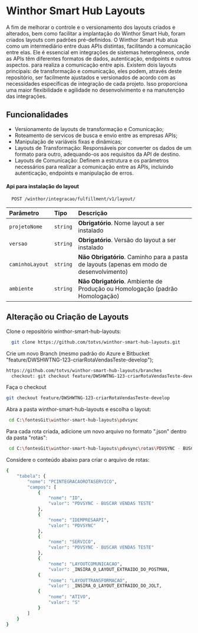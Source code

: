 
# Winthor Smart Hub Layouts

A fim de melhorar o controle e o versionamento dos layouts criados e alterados, bem como facilitar a implantação do Winthor Smart Hub, foram criados layouts com padrões pré-definidos. O Winthor Smart Hub atua como um intermediário entre duas APIs distintas, facilitando a comunicação entre elas. Ele é essencial em integrações de sistemas heterogêneos, onde as APIs têm diferentes formatos de dados, autenticação, endpoints e outros aspectos. para realiza a comunicação entre apis. Existem dois layouts principais: de transformação e comunicação, eles podem, através deste repositório, ser facilmente ajustados e versionados de acordo com as necessidades específicas de integração de cada projeto. Isso proporciona uma maior flexibilidade e agilidade no desenvolvimento e na manutenção das integrações.
 
## Funcionalidades
- Versionamento de layouts de transformação e Comunicação;
- Roteamento de servicos de busca e envio entre as empresas APIs;
- Manipulação de variáveis fixas e dinâmicas;
- Layouts de Transformação: Responsáveis por converter os dados de um formato para outro, adequando-os aos requisitos da API de destino.
- Layouts de Comunicação: Definem a estrutura e os parâmetros necessários para realizar a comunicação entre as APIs, incluindo autenticação, endpoints e manipulação de erros.

#### Api para instalação do layout

```http
  POST /winthor/integracao/fulfillment/v1/layout/
```

| Parâmetro   | Tipo       | Descrição                           |
| :---------- | :--------- | :---------------------------------- |
| `projetoNome` | `string` | **Obrigatório**. Nome layout a ser instalado |
| `versao` | `string` | **Obrigatório**. Versão do layout a ser instalado |
| `caminhoLayout` | `string` | **Não Obrigatório**. Caminho para a pasta de layouts (apenas em modo de desenvolvimento) |
| `ambiente` | `string` | **Não Obrigatório**. Ambiente de Produção ou Homologação (padrão Homologação)|


## Alteração ou Criação de Layouts

Clone o repositório winthor-smart-hub-layouts:

```bash
  git clone https://github.com/totvs/winthor-smart-hub-layouts.git
```
Crie um novo Branch (mesmo padrão do Azure e Bitbucket "feature/DWSHWTNG-123-criarRotaVendasTeste-develop");

```bash
https://github.com/totvs/winthor-smart-hub-layouts/branches 
  checkout: git checkout feature/DWSHWTNG-123-criarRotaVendasTeste-develop
```
Faça o checkout

```bash
git checkout feature/DWSHWTNG-123-criarRotaVendasTeste-develop
```

Abra a pasta winthor-smart-hub-layouts e escolha o layout:

```bash
 cd C:\fontesGit\winthor-smart-hub-layouts\pdvsync

```    
Para cada rota criada, adicione um novo arquivo no formato ".json" dentro da pasta "rotas":
```bash
 cd C:\fontesGit\winthor-smart-hub-layouts\pdvsync\rotas\PDVSYNC - BUSCAR VENDAS TESTE.json
```    
Considere o conteúdo abaixo para criar o arquivo de rotas:
```bash
{
    "tabela": {
        "nome": "PCINTEGRACAOROTASERVICO",
        "campos": [
            {
                "nome": "ID",
                "valor": "PDVSYNC - BUSCAR VENDAS TESTE"
            },
            {
                "nome": "IDEMPRESAAPI",
                "valor": "PDVSYNC"
            },
            {
                "nome": "SERVICO",
                "valor": "PDVSYNC - BUSCAR VENDAS TESTE"
            },
            {
                "nome": "LAYOUTCOMUNICACAO",
                "valor": _INSIRA_O_LAYOUT_EXTRAIDO_DO_POSTMAN,
            {
                "nome": "LAYOUTTRANSFORMACAO",
                "valor": _INSIRA_O_LAYOUT_EXTRAIDO_DO_JOLT,
            {
                "nome": "ATIVO",
                "valor": "S"
            } 
        ]       
    }
}